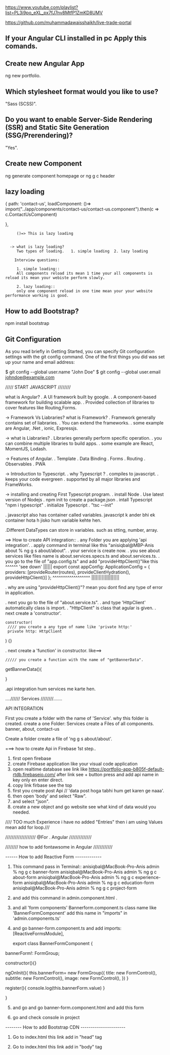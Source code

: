 https://www.youtube.com/playlist?list=PL3i9po_eXL_px7fJ7nv8MtfP1ZmKD8UMV

https://github.com/muhammadawaisshaikh/live-trade-portal

## If your Angular CLI installed in pc Apply this comands.

## Create new Angular App
ng new portfolio.

## Which stylesheet format would you like to use? 
"Sass (SCSS)".

## Do you want to enable Server-Side Rendering (SSR) and Static Site Generation (SSG/Prerendering)? 
"Yes".

## Create new Component
ng generate component homepage
or
ng g c header

<!-- -> how to add routing in components?
    . add <router-outlet />
    . go to app.routes.ts 
    {
        path: '',
        loadComponent: ()=> import("../app/components/homepage/homepage.component").then(c => c.HomepageComponent)
    },
    {
        path: 'homepage',
        loadComponent: ()=> import("../app/components/homepage/homepage.component").then(c => c.HomepageComponent)
    },
    {
        path: 'about',
        loadComponent: ()=> import("../app/components/about/about.component").then(c => c.AboutComponent)
    } -->


## lazy loading
{
        path: 'contact-us',
        loadComponent: ()=> import("../app/components/contact-us/contact-us.component").then(c => c.ContactUsComponent)

},         

         ()=> This is lazy loading


      -> what is lazy loading?
         Two types of loading.   1. simple loading  2. lazy loading  
          
        Interview questions:

         1. simple loading::
         All components reload its mean 1 time your all components is reload its mean your webiste perform slowly.

         2. lazy loading::
         only one component reload in one time mean your your website performance working is good.



   

<!-- -> how to call component to another component?
you copy in selector value in header component just like this "selector: 'app-header'," then paste in 
app.component.html like <app-header></app-header> , then add " import header component" in app.component.ts and call to import same component. -->

## How to add Bootstrap?
npm install bootstrap

## Git Configuration
As you read briefly in Getting Started, you can specify Git configuration settings with the git config command. One of the first things you did was set up your name and email address:

$ git config --global user.name "John Doe"
$ git config --global user.email johndoe@example.com


///// START JAVASCRIPT ////////

what is Angular?
. A UI framework built by google.
. A component-based framework for building scalable app.
. Provided collection of libraries to cover features like Routing,Forms.

-> Framework Vs Liabraries?
what is Framework?
. Framework generally contains  set of liabraries.
. You can extend the frameworks.
. some example are Angular, .Net , ionic, Expressjs.

-> what is Liabraries?
. Libraries generally perform specific operation.
. you can combine multiple libraries to build apps.
. some example are React, MomentJS, Lodash.

-> Features of Angular.
. Template 
. Data Binding
. Forms 
. Routing 
. Observables
. PWA

-> Introduction to Typescript.
. why Typescript ?
. compiles to javascript.
. keeps your code evergreen 
. supported by all major libraries and FrameWorks.

-> installing and creating First Typescript program.
. install Node 
. Use latest version of Nodejs
. npm init to create a package.json
. intall Typescript "npm i typescript"
. initialize Typescript
. "tsc --init"


. javascript also has container called variables.
javascript k ander bhi ek container hota h jisko hum variable kehte hen.

.Different DataTypes can store in variables.
such as stting, number, array.

==> How to create API integration::
. any Folder you are applying 'api integration'.
. apply command in terminal like this "anisiqbal@MBP-Anis about % ng g s about/about".
. your service is create now.
. you see about services like files name is about.services.specs.ts and about.services.ts.
. you go to the file of "app.config.ts" and add "provideHttpClient()"like this ^^^^^^ 'see down'
                                                                               ||||||
   export const appConfig: ApplicationConfig = {               
  providers: [provideRouter(routes), provideClientHydration(), provideHttpClient()]
};                                                             ^^^^^^^^^^^^^^^^^^
                                                               |||||||||||||||||||



. why are using "provideHttpClient()"?
 mean you dont find any type of error in application.

. next you go to the file of "about.service.ts".
. and type 'HttpClient' automatically class is import. 
. "HttpClient" is class that agular is given.
. next create a 'constructor'.

    constructor(
     //// you create a any type of name like 'private http:'
     private http: HttpClient
  ) {}

. next create a 'function' in constructor.
like==> 

    ///// you create a function with the name of "getBannerData".

  getBannerData(){
    
  }


  .api integration hum services me karte hen.


  ....////// Services ////////.......

  API INTEGRATION

  First you create a folder with the name of 'Service'.
  why this folder is created.
 create a one Folder: Services
 create a  Files of all components. banner, about, contact-us

 Create a folder
 create a file of 'ng g s about/about'.

 ===> how to create Api in Firebase 1st step..

1. first open firebase
2. create Firebase application like your visual code application 
3. open realtime database see link like https://portfolio-app-b805f-default-rtdb.firebaseio.com/   after link see + button press and add api name in key only en enter direct.
4. copy link firbase see the top 
5. first you create post Api // 'data post hoga tabhi hum get karen ge naaa'.
6. then open 'body' and select "Raw".
7. and select "json".
8. create a new object and go website see what kind of data would you needed.

//// TOO much Experience i have no added "Entries" then i am using Values mean add for loop.///

 <!-- @for (item of experience; track item.companyName) {
                <div class="col-4">
                    <div class="experience-card">
                        <img [src]="item.image" alt="Experience Image">
                        <p>{{item.designation}}</p>
                        <h4>{{item.companyName}}</h4>
                        <p>{{item.tenure}}</p>
                    </div>
                </div>
            } @empty {
                <li>There are no items.</li>
            } -->


/////////////////// @For . Angular //////////////

<!-- @for (item of items; track item.name) {
<li>{{ item.name }}</li>
} @empty {
<li>There are no items.</li>
} -->


//////// how to add fontawsome in Angular ////////////

<!-- Add the FontAwesome CDN to index.html: You can include the FontAwesome icons by adding the CDN link to the <head> section of your index.html file.

Open the src/index.html file in your Angular project and add the following inside the <head> tag:

html
Copy code
<link href="https://cdnjs.cloudflare.com/ajax/libs/font-awesome/6.0.0-beta3/css/all.min.css" rel="stylesheet">
This will load the FontAwesome stylesheet from the CDN and give you access to the icons.

Use FontAwesome icons in your components: In your Angular component template files (e.g., app.component.html), you can now use FontAwesome icons by simply referencing them with the appropriate class names. For example:

html
Copy code
<i class="fas fa-home"></i> Example of home icon
<i class="fab fa-github"></i> Example of GitHub logo -->



------ How to add Reactive Form -------------

1. This command pass in Terminal::
   anisiqbal@MacBook-Pro-Anis admin % ng g c banner-form
   anisiqbal@MacBook-Pro-Anis admin % ng g c about-form
   anisiqbal@MacBook-Pro-Anis admin % ng g c experience-form
   anisiqbal@MacBook-Pro-Anis admin % ng g c education-form
    anisiqbal@MacBook-Pro-Anis admin % ng g c project-form


2. and add this command in admin.component.html .

   <!-- <banner-form></banner-form>
     <about-form></about-form>
     <experience-form></experience-form>
     <education-form></education-form>
     <project-form></project-form> -->

3. and all 'form components' Bannerform.component.ts class name like 'BannerFormComponent' add this name in "imports" in 'admin.components.ts'

4. and go banner-form.component.ts and add 
   imports: [ReactiveFormsModule],

   export class BannerFormComponent {

  bannerForm!: FormGroup;

  constructor(){}

  ngOnInit(){
    this.bannerForm= new FormGroup({
      title: new FormControl(),
      subtitle: new FormControl(),
      image: new FormControl(),
    })
  }

  register(){
    console.log(this.bannerForm.value)
  }

}

5. and go and go banner-form.component.html and add this form
<!-- 
   <div>
    <form [formGroup]="bannerForm">
        <div>
            Tiltle : <input type="text" placeholder="Enter Title" formControlName="title">
        </div>

        <div>
            Subtiltle : <input type="text" placeholder="Enter Title" formControlName="subtitle">
        </div>

        <div>
            Image : <input type="text" placeholder="Enter Title" formControlName="image">
        </div>

        <div>
            <button (click)="register()">Submit</button>
        </div>
    </form>
</div> -->

6. go and check console in project


-------- How to add Bootstrap CDN ----------------------


1. Go to index.html this link add in "head" tag


 <!-- <link 
    href="https://cdn.jsdelivr.net/npm/bootstrap@5.3.2/dist/css/bootstrap.min.css" 
    rel="stylesheet"
    integrity="sha384-rbsA2VBKQ2iHGfVCb3kQ1fLQogN+TvwOE8Y2ZeBpjZxPhEn2lnSwZKD5K2O6wW8j" 
    crossorigin="anonymous"> -->

2. Go to index.html this link add in "body" tag
 <!-- <script 
  src="https://cdn.jsdelivr.net/npm/bootstrap@5.3.2/dist/js/bootstrap.bundle.min.js" 
  integrity="sha384-kQ2E7R3Pz8p1fsA2IDMj3lRoYxtzK/aowhFfGOI1xIg4qSTwCJcq1rQGVN6kDLSR" 
  crossorigin="anonymous"></script> -->


   


